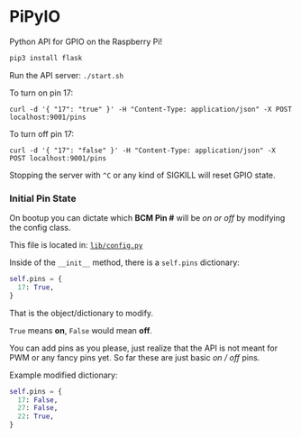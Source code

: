# PiPyIO

Python API for GPIO on the Raspberry Pi!

```bash
pip3 install flask
```

Run the API server: `./start.sh`

To turn on pin 17:

`curl -d '{ "17": "true" }' -H "Content-Type: application/json" -X POST localhost:9001/pins`

To turn off pin 17:

`curl -d '{ "17": "false" }' -H "Content-Type: application/json" -X POST localhost:9001/pins`

Stopping the server with `^C` or any kind of SIGKILL will reset GPIO state.

### Initial Pin State

On bootup you can dictate which **BCM Pin #** will be _on or off_ by modifying the config class.

This file is located in: [`lib/config.py`](https://github.com/selfup/pipyio/blob/master/lib/config.py)

Inside of the `__init__` method, there is a `self.pins` dictionary:

```python
self.pins = {
  17: True,
}
```

That is the object/dictionary to modify.

`True` means **on**, `False` would mean **off**.

You can add pins as you please, just realize that the API is not meant for PWM or any fancy pins yet. So far these are just basic _on / off_ pins.

Example modified dictionary:

```python
self.pins = {
  17: False,
  27: False,
  22: True,
}
```